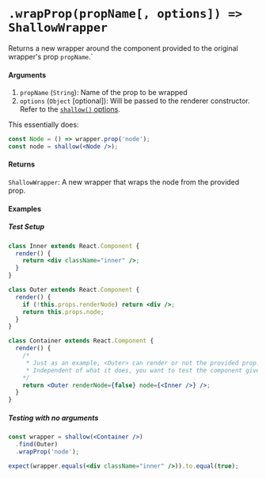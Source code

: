 # `.wrapProp(propName[, options]) => ShallowWrapper`

Returns a new wrapper around the component provided to the original wrapper's prop `propName`.`

#### Arguments

1. `propName` (`String`): Name of the prop to be wrapped
2. `options` (`Object` [optional]): Will be passed to the renderer constructor. 
   Refer to the [`shallow()` options](https://airbnb.io/enzyme/docs/api/shallow.html#arguments).

This essentially does:

```jsx
const Node = () => wrapper.prop('node');
const node = shallow(<Node />);
```

#### Returns

`ShallowWrapper`: A new wrapper that wraps the node from the provided prop.

#### Examples

##### Test Setup

```jsx
class Inner extends React.Component {
  render() {
    return <div className="inner" />;
  }
}

class Outer extends React.Component {
  render() {
    if (!this.props.renderNode) return <div />;
    return this.props.node;
  }
}

class Container extends React.Component {
  render() {
    /*
     * Just as an example, <Outer> can render or not the provided prop.
     * Independent of what it does, you want to test the component given to node.
    */
    return <Outer renderNode={false} node={<Inner />} />;
  }
}
```

##### Testing with no arguments

```jsx
const wrapper = shallow(<Container />)
  .find(Outer)
  .wrapProp('node');

expect(wrapper.equals(<div className="inner" />)).to.equal(true);
```
